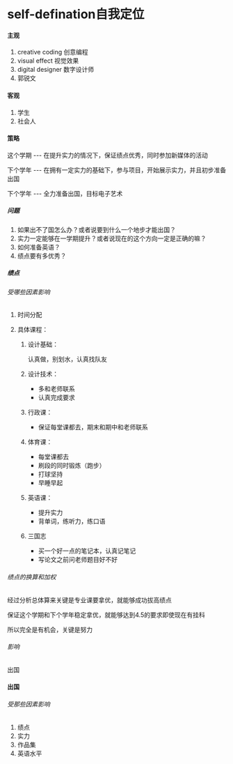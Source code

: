 # self-defination自我定位

#### 主观

1. creative coding 创意编程
2. visual effect 视觉效果
3. digital designer 数字设计师
4. 郭锐文



#### 客观

1. 学生
2. 社会人



#### 策略



这个学期 --- 在提升实力的情况下，保证绩点优秀，同时参加新媒体的活动

下个学年 --- 在拥有一定实力的基础下，参与项目，开始展示实力，并且初步准备出国

下个学年 --- 全力准备出国，目标电子艺术



##### 问题

1. 如果出不了国怎么办？或者说要到什么一个地步才能出国？
2. 实力一定能够在一学期提升？或者说现在的这个方向一定是正确的嘛？
3. 如何准备英语？
4. 绩点要有多优秀？



##### 绩点

###### 受哪些因素影响

1. 时间分配

2. 具体课程：

   1. 设计基础：

      认真做，别划水，认真找队友

   2. 设计技术：

      * 多和老师联系
      * 认真完成要求

   3. 行政课：

      * 保证每堂课都去，期末和期中和老师联系

   4. 体育课：

      * 每堂课都去
      * 刷段的同时锻炼（跑步）
      * 打球坚持
      * 早睡早起

   5. 英语课：

      * 提升实力
      * 背单词，练听力，练口语

   6. 三国志

      * 买一个好一点的笔记本，认真记笔记
      * 写论文之前问老师题目好不好

###### 绩点的换算和加权

经过分析总体算来关键是专业课要拿优，就能够成功拔高绩点

保证这个学期和下个学年稳定拿优，就能够达到4.5的要求即使现在有挂科

所以完全是有机会，关键是努力

###### 影响

出国



#### 出国

###### 受那些因素影响

1. 绩点
2. 实力
3. 作品集
4. 英语水平













